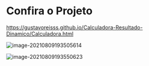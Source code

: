 # Confira o Projeto

https://gustavoreisss.github.io/Calculadora-Resultado-Dinamico/Calculadora.html

![image-20210809193505614](C:\Users\xfeni\AppData\Roaming\Typora\typora-user-images\image-20210809193505614.png)



![image-20210809193550623](C:\Users\xfeni\AppData\Roaming\Typora\typora-user-images\image-20210809193550623.png)
